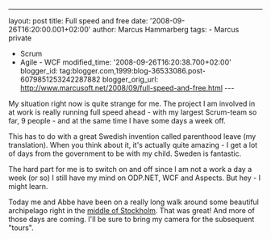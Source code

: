 ---
layout: post
title: Full speed and free date: '2008-09-26T16:20:00.001+02:00'
author: Marcus Hammarberg
tags: - Marcus
private
  - Scrum
   - Agile - WCF
modified_time: '2008-09-26T16:20:38.700+02:00'
blogger_id: tag:blogger.com,1999:blog-36533086.post-6079851253242287882
blogger_orig_url: http://www.marcusoft.net/2008/09/full-speed-and-free.html ---

My situation right now is quite strange for me. The project I am
involved in at work is really running full speed ahead - with my largest
Scrum-team so far, 9 people - and at the same time I have some days a
week off.

This has to do with a great Swedish invention called parenthood leave
(my translation). When you think about it, it's actually quite amazing -
I get a lot of days from the government to be with my child. Sweden is
fantastic.

The hard part for me is to switch on and off since I am not a work a day
a week (or so) I still have my mind on ODP.NET, WCF and Aspects. But
hey - I might learn.

Today me and Abbe have been on a really long walk around some beautiful
archipelago right in the [middle of
Stockholm](http://www.hitta.se/ViewDetailsPlace.aspx?var=fredh%E4ll&SearchType=4&z=3&mapMode=map&toolbars=zoom%2Cbanner%2Ccontrols%2C&streetnumberid=100415669).
That was great! And more of those days are coming. I'll be sure to bring
my camera for the subsequent "tours".
